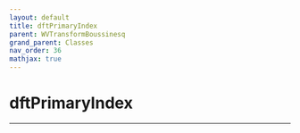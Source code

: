 ```yaml
---
layout: default
title: dftPrimaryIndex
parent: WVTransformBoussinesq
grand_parent: Classes
nav_order: 36
mathjax: true
---
```


#  dftPrimaryIndex




---

